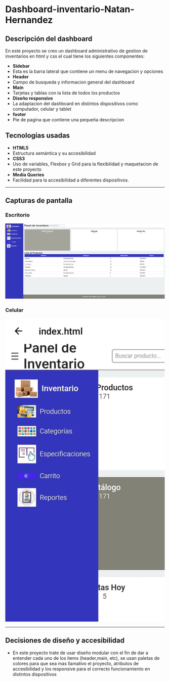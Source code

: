 # Dashboard-inventario-Natan-Hernandez

##  Descripción del dashboard
En este proyecto se creo un dashboard administrativo de gestion de inventarios en html y css el cual tiene los siguientes componentes:  

- **Sidebar**
- Esta es la barra lateral que contiene un menu de navegacion y opciones
- **Header**
- Campo de busqueda y informacion general del dashboard
- **Main**
- Tarjetas y tablas con la lista de todos los productos
- **Diseño responsive**
- La adaptacion del dashboard en distintos dispositivos como computador, celular y tablet
- **footer**
- Pie de pagina que contiene una pequeña descripcion 


##  Tecnologías usadas
- **HTML5**
-  Estructura semántica y su accesibilidad
- **CSS3**
-  Uso de variables, Flexbox y Grid para la flexibilidad y maquetacion de este proyecto
- **Media Queries**
-  Facilidad para la accesibilidad a diferentes dispositivos.

---

## Capturas de pantalla

### Escritorio
![Escritorio](assets/pantalla.png)


### Celular
![celular](assets/celular.jpg)

---

##  Decisiones de diseño y accesibilidad
- En este proyecto trate de usar diseño modular con el fin de dar a entender cada uno de los items (header,main, etc), se usan paletas de colores para que sea mas llamativo el proyecto, atributos de accesibilidad y los responsive para el correcto funcionamiento en distintos dispositivos 
